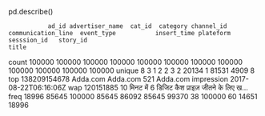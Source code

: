 

pd.describe()

               ad_id advertiser_name  cat_id  category channel_id communication_line  event_type           insert_time plateform sesssion_id   story_id                                              title
count         100000          100000  100000    100000     100000             100000      100000                100000    100000      100000     100000                                             100000
unique             8               3       1         2          2                  3           2                 20134         1       81531       4909                                                  8
top     138209154678        Adda.com          Adda.com        521           Adda.com  impression  2017-08-22T06:16:06Z       wap              120151885  10 मिनट में 6 डिजिट कैश प्राइज़ जीतने के लिए ख...
freq           18996           85645  100000     85645      86092              85645       99370                    38    100000          60      14651                                              18996


